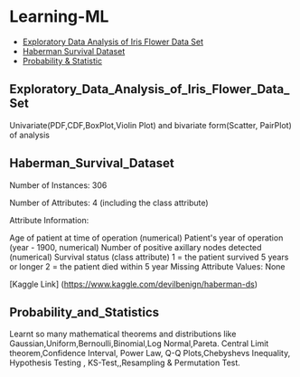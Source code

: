 # Learning-ML






<!-- toc -->



- [Exploratory Data Analysis of Iris Flower Data Set](#Exploratory_Data_Analysis_of_Iris_Flower_Data_Set)
- [Haberman Survival Dataset](#Haberman_Survival_Dataset)
- [Probability & Statistic](#Probability_and_Statistics)



<!-- toc -->

## Exploratory_Data_Analysis_of_Iris_Flower_Data_Set

Univariate(PDF,CDF,BoxPlot,Violin Plot) and bivariate form(Scatter, PairPlot) of analysis

## Haberman_Survival_Dataset

Number of Instances: 306

Number of Attributes: 4 (including the class attribute)

Attribute Information:

Age of patient at time of operation (numerical)
Patient's year of operation (year - 1900, numerical)
Number of positive axillary nodes detected (numerical)
Survival status (class attribute)
1 = the patient survived 5 years or longer
2 = the patient died within 5 year
Missing Attribute Values: None

[Kaggle Link] (https://www.kaggle.com/devilbenign/haberman-ds)

## Probability_and_Statistics
Learnt so many mathematical theorems and distributions like Gaussian,Uniform,Bernoulli,Binomial,Log Normal,Pareta.
Central Limit theorem,Confidence Interval,  Power Law, Q-Q Plots,Chebyshevs Inequality, Hypothesis Testing , KS-Test,,Resampling & Permutation Test.



